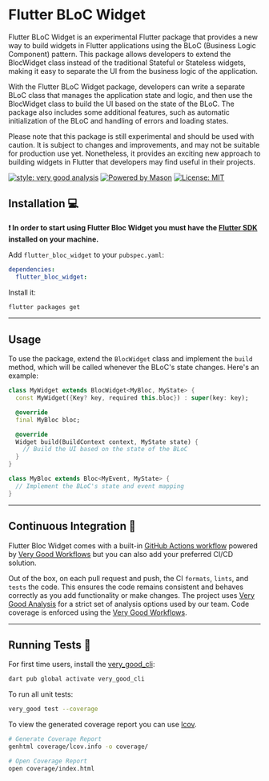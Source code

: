 # Flutter BLoC Widget

Flutter BLoC Widget is an experimental Flutter package that provides a new way to build widgets in Flutter applications using the BLoC (Business Logic Component) pattern. This package allows developers to extend the BlocWidget class instead of the traditional Stateful or Stateless widgets, making it easy to separate the UI from the business logic of the application.

With the Flutter BLoC Widget package, developers can write a separate BLoC class that manages the application state and logic, and then use the BlocWidget class to build the UI based on the state of the BLoC. The package also includes some additional features, such as automatic initialization of the BLoC and handling of errors and loading states.

Please note that this package is still experimental and should be used with caution. It is subject to changes and improvements, and may not be suitable for production use yet. Nonetheless, it provides an exciting new approach to building widgets in Flutter that developers may find useful in their projects.

[![style: very good analysis][very_good_analysis_badge]][very_good_analysis_link]
[![Powered by Mason](https://img.shields.io/endpoint?url=https%3A%2F%2Ftinyurl.com%2Fmason-badge)](https://github.com/felangel/mason)
[![License: MIT][license_badge]][license_link]

## Installation 💻

**❗ In order to start using Flutter Bloc Widget you must have the [Flutter SDK][flutter_install_link] installed on your machine.**

Add `flutter_bloc_widget` to your `pubspec.yaml`:

```yaml
dependencies:
  flutter_bloc_widget:
```

Install it:

```sh
flutter packages get
```

---

## Usage

To use the package, extend the `BlocWidget` class and implement the `build` method, which will be called whenever the BLoC's state changes. Here's an example:

```dart
class MyWidget extends BlocWidget<MyBloc, MyState> {
  const MyWidget({Key? key, required this.bloc}) : super(key: key);

  @override
  final MyBloc bloc;

  @override
  Widget build(BuildContext context, MyState state) {
    // Build the UI based on the state of the BLoC
  }
}

class MyBloc extends Bloc<MyEvent, MyState> {
  // Implement the BLoC's state and event mapping
}
```

---

## Continuous Integration 🤖

Flutter Bloc Widget comes with a built-in [GitHub Actions workflow][github_actions_link] powered by [Very Good Workflows][very_good_workflows_link] but you can also add your preferred CI/CD solution.

Out of the box, on each pull request and push, the CI `formats`, `lints`, and `tests` the code. This ensures the code remains consistent and behaves correctly as you add functionality or make changes. The project uses [Very Good Analysis][very_good_analysis_link] for a strict set of analysis options used by our team. Code coverage is enforced using the [Very Good Workflows][very_good_coverage_link].

---

## Running Tests 🧪

For first time users, install the [very_good_cli][very_good_cli_link]:

```sh
dart pub global activate very_good_cli
```

To run all unit tests:

```sh
very_good test --coverage
```

To view the generated coverage report you can use [lcov](https://github.com/linux-test-project/lcov).

```sh
# Generate Coverage Report
genhtml coverage/lcov.info -o coverage/

# Open Coverage Report
open coverage/index.html
```

[flutter_install_link]: https://docs.flutter.dev/get-started/install
[github_actions_link]: https://docs.github.com/en/actions/learn-github-actions
[license_badge]: https://img.shields.io/badge/license-MIT-blue.svg
[license_link]: https://opensource.org/licenses/MIT
[logo_black]: https://raw.githubusercontent.com/VGVentures/very_good_brand/main/styles/README/vgv_logo_black.png#gh-light-mode-only
[logo_white]: https://raw.githubusercontent.com/VGVentures/very_good_brand/main/styles/README/vgv_logo_white.png#gh-dark-mode-only
[mason_link]: https://github.com/felangel/mason
[very_good_analysis_badge]: https://img.shields.io/badge/style-very_good_analysis-B22C89.svg
[very_good_analysis_link]: https://pub.dev/packages/very_good_analysis
[very_good_cli_link]: https://pub.dev/packages/very_good_cli
[very_good_coverage_link]: https://github.com/marketplace/actions/very-good-coverage
[very_good_ventures_link]: https://verygood.ventures
[very_good_ventures_link_light]: https://verygood.ventures#gh-light-mode-only
[very_good_ventures_link_dark]: https://verygood.ventures#gh-dark-mode-only
[very_good_workflows_link]: https://github.com/VeryGoodOpenSource/very_good_workflows

